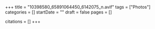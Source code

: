 +++
title = "10398580_65891064450_6142075_n.avif"
tags = ["Photos"]
categories = []
startDate = ""
draft = false
pages = []

citations = []
+++
